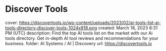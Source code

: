 # Discover Tools

cover: https://discovertools.io/wp-content/uploads/2023/02/ai-tools-list-ai-tools-directory-discover-tools-1024x918.png
created: March 18, 2023 8:31 PM (UTC)
description: Find the top AI tools list on the market with our Ai tools directory. Get in-depth AI tool reviews and recommendations for your business.
folder: AI Systems / AI | Discovery
url: https://discovertools.io